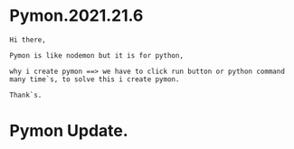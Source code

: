 # Pymon.2021.21.6
    Hi there,

    Pymon is like nodemon but it is for python, 

    why i create pymon ==> we have to click run button or python command many time`s, to solve this i create pymon.

    Thank`s.
  
# Pymon Update.
